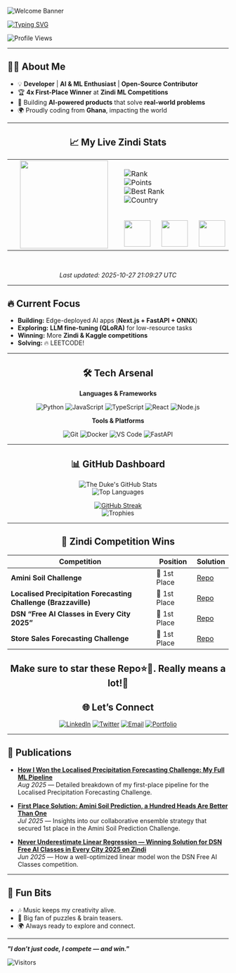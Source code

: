 <!-- HERO SECTION -->

![Welcome Banner](https://capsule-render.vercel.app/api?type=waving&color=0:6a11cb,100:2575fc&height=200&section=header&text=Hey!%20I'm%20CodeJoe!&fontSize=45&fontAlignY=35&desc=Developer%20|%20ML%20Engineer%20|%20Zindi%20Competition%20Champion&descSize=20&descAlignY=55&fontColor=FFFFFF)

<!-- TYPING INTRO -->

[![Typing SVG](https://readme-typing-svg.demolab.com?font=Poppins&weight=600&size=28&duration=2500&pause=800&color=FF00FF&background=0D111700&center=true&vCenter=true&width=700&lines=👨‍💻+Developer;🤖+Machine+Learning+Engineer;🏆+1st+Place+Zindi+Competition+Winner;🌍+Open+Source+Contributor)](https://git.io/typing-svg)

![Profile Views](https://komarev.com/ghpvc/?username=codejoetheduke&color=blueviolet&style=for-the-badge)

---

## 👨‍💻 About Me

- 💡 **Developer** | **AI & ML Enthusiast** | **Open-Source Contributor**
- 🏆 **4x First-Place Winner** at **Zindi ML Competitions**
- 🚀 Building **AI-powered products** that solve **real-world problems**
- 🌍 Proudly coding from **Ghana**, impacting the world

---

<!--ZINDI_STATS_START-->

<div align="center">

## 📈 My Live Zindi Stats

<table>
<tr>
<td width="250" align="center">
  <img src="https://zindi-public-release.s3.eu-west-2.amazonaws.com/uploads/user/avatar/84824/w400_c7c90e38-dd6c-4cbc-9e53-cbe9f1631f51.jpg" width="200"/>
</td>
<td>

![Rank](https://img.shields.io/badge/🏆%20Rank-10-blueviolet?style=for-the-badge)<br>
![Points](https://img.shields.io/badge/⭐%20Points-14541-ff69b4?style=for-the-badge)<br>
![Best Rank](https://img.shields.io/badge/🥇%20Best%20Rank-9-brightgreen?style=for-the-badge)<br>
![Country](https://img.shields.io/badge/🌍%20Country-Ghana-orange?style=for-the-badge)<br><br>

<!-- 🏅 Medals -->
<div style="display:flex;justify-content:center;gap:25px;margin-top:15px;">
  <img src="https://img.shields.io/badge/🥇%20Gold-12-FFD700?style=for-the-badge" height="60"/>
  <img src="https://img.shields.io/badge/🥈%20Silver-5-C0C0C0?style=for-the-badge" height="60"/>
  <img src="https://img.shields.io/badge/🥉%20Bronze-8-CD7F32?style=for-the-badge" height="60"/>
</div>

</td>
</tr>
</table>

<br>

_Last updated: 2025-10-27 21:09:27 UTC_

</div>

<!--ZINDI_STATS_END-->

---

## 🔥 Current Focus

- **Building:** Edge-deployed AI apps (**Next.js + FastAPI + ONNX**)
- **Exploring:** **LLM fine-tuning (QLoRA)** for low-resource tasks
- **Winning:** More **Zindi & Kaggle competitions**
- **Solving:** 🔥 LEETCODE!

---

<div align="center">

## 🛠️ Tech Arsenal

**Languages & Frameworks**

![Python](https://img.shields.io/badge/Python-3776AB?style=for-the-badge&logo=python&logoColor=white)
![JavaScript](https://img.shields.io/badge/JavaScript-F7B93E?style=for-the-badge&logo=javascript&logoColor=black)
![TypeScript](https://img.shields.io/badge/TypeScript-007ACC?style=for-the-badge&logo=typescript&logoColor=white)
![React](https://img.shields.io/badge/React-61DAFB?style=for-the-badge&logo=react&logoColor=black)
![Node.js](https://img.shields.io/badge/Node.js-339933?style=for-the-badge&logo=node.js&logoColor=white)

**Tools & Platforms**

![Git](https://img.shields.io/badge/Git-F05032?style=for-the-badge&logo=git&logoColor=white)
![Docker](https://img.shields.io/badge/Docker-2496ED?style=for-the-badge&logo=docker&logoColor=white)
![VS Code](https://img.shields.io/badge/VS%20Code-007ACC?style=for-the-badge&logo=visual-studio-code&logoColor=white)
![FastAPI](https://img.shields.io/badge/FastAPI-009688?style=for-the-badge&logo=fastapi&logoColor=white)

---

## 📊 GitHub Dashboard

![The Duke's GitHub Stats](https://github-readme-stats.vercel.app/api?username=codejoetheduke&show_icons=true&theme=tokyonight)  
![Top Languages](https://github-readme-stats.vercel.app/api/top-langs/?username=codejoetheduke&layout=compact&theme=tokyonight)

[![GitHub Streak](https://streak-stats.demolab.com?user=codejoetheduke&theme=tokyonight&hide_border=true)](https://git.io/streak-stats)  
![Trophies](https://github-profile-trophy.vercel.app/?username=codejoetheduke&theme=tokyonight&row=1&column=6)

</div>

---

<div align="center">
 
 ## 🥇 Zindi Competition Wins

| Competition                                                     | Position     | Solution                                                                                                                   |
| --------------------------------------------------------------- | ------------ | -------------------------------------------------------------------------------------------------------------------------- |
| **Amini Soil Challenge**                                        | 🥇 1st Place | [Repo](https://github.com/codejoetheduke/First-Place-Solution-Amini-Soil-Challenge)                                        |
| **Localised Precipitation Forecasting Challenge (Brazzaville)** | 🥇 1st Place | [Repo](https://github.com/codejoetheduke/First-Place-Solution-Localised-Precipitation-Forecasting-in-Brazzaville-Using-AI) |
| **DSN “Free AI Classes in Every City 2025”**                    | 🥇 1st Place | [Repo](https://github.com/codejoetheduke/First-Place-Solution-DSN-Free-AI-Classes)                                         |
| **Store Sales Forecasting Challenge**                           | 🥇 1st Place | [Repo](https://github.com/codejoetheduke/First-Place-Solution-Store-Sales-Challenges)                                      |

## Make sure to star these Repo⭐🤝. Really means a lot!🙏

## 🌐 Let’s Connect

[![LinkedIn](https://img.shields.io/badge/LinkedIn-0077B5?style=for-the-badge&logo=linkedin&logoColor=white)](https://linkedin.com/in/duke-kongo-556a4b238)
[![Twitter](https://img.shields.io/badge/Twitter-1DA1F2?style=for-the-badge&logo=twitter&logoColor=white)](https://X.com/CodeJoeTheDuke)
[![Email](https://img.shields.io/badge/Email-D14836?style=for-the-badge&logo=gmail&logoColor=white)](mailto:dukekongo16@gmail.com)
[![Portfolio](https://img.shields.io/badge/Portfolio-000?style=for-the-badge&logo=firefox-browser&logoColor=white)](https://thedukesportfolio.vercel.app)

---

</div>

## 📰 Publications

- **[How I Won the Localised Precipitation Forecasting Challenge: My Full ML Pipeline](https://medium.com/@dukekongo16/how-i-won-the-localised-precipitationforecasting-challenge-my-full-ml-pipeline-b28f551f43ee)**  
  _Aug 2025_ — Detailed breakdown of my first-place pipeline for the Localised Precipitation Forecasting Challenge.

- **[First Place Solution: Amini Soil Prediction, a Hundred Heads Are Better Than One](https://zindi.africa/learn/first-place-solution-amini-soil-prediction-a-hundred-headsare-better-than-one)**  
  _Jul 2025_ — Insights into our collaborative ensemble strategy that secured 1st place in the Amini Soil Prediction Challenge.

- **[Never Underestimate Linear Regression — Winning Solution for DSN Free AI Classes in Every City 2025 on Zindi](https://medium.com/@dukekongo16/never-underestimate-linear-regression-winningsolution-for-dsn-free-ai-classes-in-every-city-1fcfdbc253ec)**  
  _Jun 2025_ — How a well-optimized linear model won the DSN Free AI Classes competition.

---

## 🎸 Fun Bits

- 🎶 Music keeps my creativity alive.
- 🧩 Big fan of puzzles & brain teasers.
- 🌍 Always ready to explore and connect.

---

**_"I don’t just code, I compete — and win."_**

![Visitors](https://api.visitorbadge.io/api/visitors?path=codejoetheduke&label=VISITORS&countColor=%23ba68c8)
